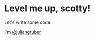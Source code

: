 
# Level me up, scotty!

  Let's write some code.

  I'm
  [@juliangruber](http://juliangruber.com/)

